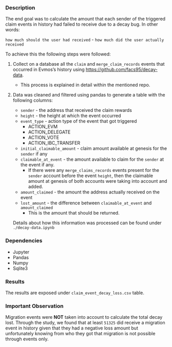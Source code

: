 ### Description

The end goal was to calculate the amount that each sender of the triggered claim events in history had failed to receive due to a decay bug. In other words:

`how much should the user had received` - `how much did the user actually received`

To achieve this the following steps were followed:

1.  Collect on a database all the `claim` and `merge_claim_records` events that occurred in Evmos’s history using https://github.com/facs95/decay-data.
    - This process is explained in detail within the mentioned repo.
2. Data was cleaned and filtered using pandas to generate a table with the following columns:
    - `sender` - the address that received the claim rewards
    - `height` - the height at which the event occurred
    - `event_type` - action type of the event that got triggered
        - ACTION_EVM
        - ACTION_DELEGATE
        - ACTION_VOTE
        - ACTION_IBC_TRANSFER
    - `initial_claimable_amount` - claim amount available at genesis for the `sender` if any
    - `claimable_at_event` - the amount available to claim for the `sender` at the event if any.
        - If there were any `merge_claims_records`  events present for the `sender` account before the event `height`, then the claimable amount at genesis of both accounts were taking into account and added.
    - `amount_claimed` - the amount the address actually received on the event
    - `lost_amount` - the difference between `claimable_at_event` and `amount_claimed`
        - This is the amount that should be returned.
    
    Details about how this information was processed can be found under `./decay-data.ipynb`
    

### Dependencies

- Jupyter
- Pandas
- Numpy
- Sqlite3

### Results

The results are exposed under `claim_event_decay_loss.csv` table. 

### Important Observation

Migration events were **NOT** taken into account to calculate the total decay lost. Through the study, we found that at least `51325` did receive a migration event in history given that they had a negative loss amount but unfortunately knowing from who they got that migration is not possible through events only.